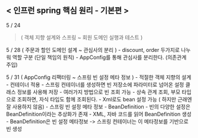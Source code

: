 < 인프런 spring 핵심 원리 - 기본편 >
--------------

5 / 24
> ( 객체 지향 설계와 스프링 ~ 회원 도메인 실행과 테스트 )

5 / 28
    ( 주문과 할인 도메인 설계 ~ 관심사의 분리 )
        - discount, order 두가지로 나누워 역할 구분 (단일 책임의 원칙)
        - AppConfig를 통해 관심사를 분리한다. (의존관계 주입)

5 / 31
    ( AppConfig 리팩터링 ~ 스프링 빈 설정 메타 정보 )
        - 적절한 객체 지향의 설계
        - 컨테이너 적용
        - 스프링 컨테이너를 생성하면 빈 저장소에 파라미터로 넘어온 설정 클래스 정보를 사용해 저장
        - 여러가지 방법으로 빈 조회 가능
        - 상속 관계 조회, 부모 타입으로 조회하면, 자식 타입도 함께 조회된다.
        - Xml로도 bean 설정 가능 ( 하지만 근래엔 잘 사용하지 않음)
        - 스프링 빈 설정 메타 정보 - BeanDefinition
        - 빈의 다양한 설정은 BeanDefinition이라는 추상화가 존재
        - XML, 자바 코드를 읽어 BeanDefinition 생성
        - BeanDefinition은 빈 설정 메타정보 -> 스프링 컨테이너는 이 메타정보를 기반으로 빈 생성
